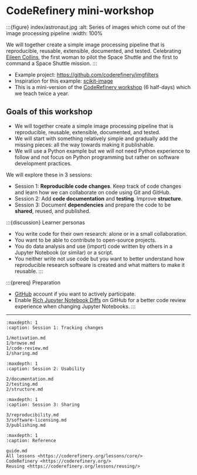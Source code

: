 # CodeRefinery mini-workshop

:::{figure} index/astronaut.jpg
:alt: Series of images which come out of the image processing pipeline
:width: 100%

We will together create a simple image processing pipeline that is
reproducible, reusable, extensible, documented, and tested.  Celebrating
[Eileen Collins](https://en.wikipedia.org/wiki/Eileen_Collins), the first woman
to pilot the Space Shuttle and the first to command a Space Shuttle mission.
:::

- Example project: <https://github.com/coderefinery/imgfilters>
- Inspiration for this example: [scikit-image](https://scikit-image.org/docs/stable/auto_examples/index.html)
- This is a mini-version of the [CodeRefinery workshop](https://coderefinery.org/) (6 half-days) which we teach twice a year.


## Goals of this workshop

- We will together create a simple image processing pipeline that is reproducible, reusable, extensible, documented, and tested.
- We will start with something relatively simple and gradually add the missing pieces: all the way towards making it publishable.
- We will use a Python example but we will not need Python experience to follow and not
  focus on Python programming but rather on software development practices.

We will explore these in 3 sessions:
- Session 1: **Reproducible code changes**. Keep track of code changes and learn how we can collaborate on code using Git and GitHub.
- Session 2: Add **code documentation** and **testing**. Improve **structure**.
- Session 3: Document **dependencies** and prepare the code to be **shared**, reused, and published.

:::{discussion} Learner personas
- You write code for their own research: alone or in a small collaboration.
- You want to be able to contribute to open-source projects.
- You do data analysis and use (import) code written by others in a Jupyter Notebook (or similar) or a script.
- You neither write not use code but you want to better understand how
  reproducible research software is created and what matters to make it
  reusable.
:::

:::{prereq} Preparation
- [GitHub](https://github.com) account if you want to actively participate.
- Enable [Rich Jupyter Notebook
  Diffs](https://github.blog/changelog/2023-03-01-feature-preview-rich-jupyter-notebook-diffs/)
  on GitHub for a better code review experience when changing Jupyter
  Notebooks.
:::

---

```{toctree}
:maxdepth: 1
:caption: Session 1: Tracking changes

1/motivation.md
1/browse.md
1/code-review.md
1/sharing.md
```

```{toctree}
:maxdepth: 1
:caption: Session 2: Usability

2/documentation.md
2/testing.md
2/structure.md
```

```{toctree}
:maxdepth: 1
:caption: Session 3: Sharing

3/reproducibility.md
3/software-licensing.md
3/publishing.md
```

```{toctree}
:maxdepth: 1
:caption: Reference

guide.md
All lessons <https://coderefinery.org/lessons/core/>
CodeRefinery <https://coderefinery.org/>
Reusing <https://coderefinery.org/lessons/reusing/>
```
